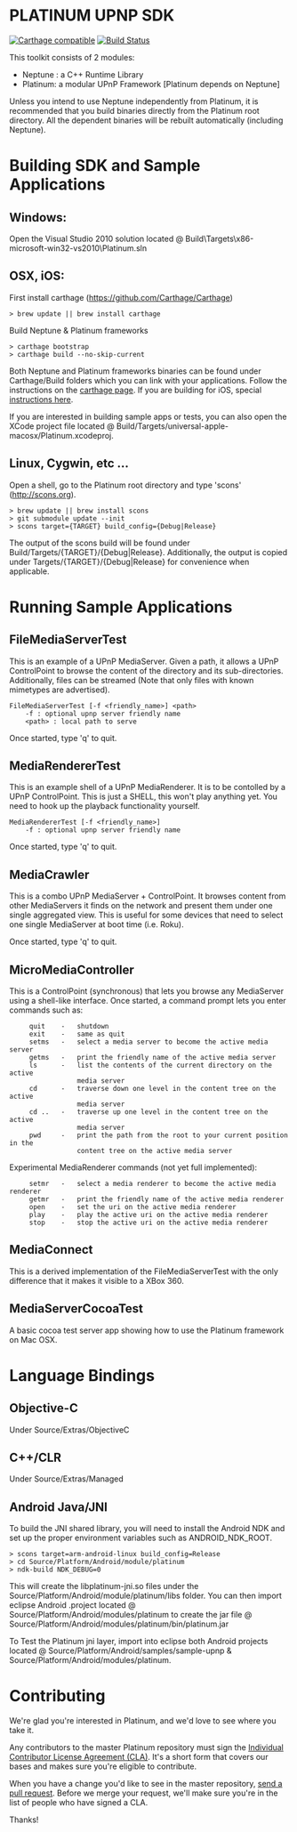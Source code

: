 # PLATINUM UPNP SDK

[![Carthage compatible](https://img.shields.io/badge/Carthage-compatible-4BC51D.svg?style=flat)](https://github.com/Carthage/Carthage) [![Build Status](https://travis-ci.org/plutinosoft/Platinum.svg)](https://travis-ci.org/plutinosoft/Platinum)

This toolkit consists of 2 modules:
* Neptune : a C++ Runtime Library
* Platinum: a modular UPnP Framework [Platinum depends on Neptune]

Unless you intend to use Neptune independently from Platinum, it is recommended that you build binaries directly from the Platinum root directory. All the dependent binaries will be rebuilt automatically (including Neptune).

# Building SDK and Sample Applications

## Windows:
Open the Visual Studio 2010 solution located @ Build\Targets\x86-microsoft-win32-vs2010\Platinum.sln

## OSX, iOS:
First install carthage (https://github.com/Carthage/Carthage)
```
> brew update || brew install carthage
```
Build Neptune & Platinum frameworks
```
> carthage bootstrap
> carthage build --no-skip-current
```

Both Neptune and Platinum frameworks binaries can be found under Carthage/Build folders which you can link with your applications.
Follow the instructions on the [carthage page](https://github.com/Carthage/Carthage).
If you are building for iOS, special [instructions here](https://github.com/Carthage/Carthage#if-youre-building-for-ios).

If you are interested in building sample apps or tests, you can also open the XCode project file located @ Build/Targets/universal-apple-macosx/Platinum.xcodeproj.

## Linux, Cygwin, etc ...
Open a shell, go to the Platinum root directory and type 'scons' (http://scons.org).
```
> brew update || brew install scons
> git submodule update --init
> scons target={TARGET} build_config={Debug|Release}
```
The output of the scons build will be found under Build/Targets/{TARGET}/{Debug|Release}.
Additionally, the output is copied under Targets/{TARGET}/{Debug|Release} for convenience when applicable.

# Running Sample Applications

## FileMediaServerTest
This is an example of a UPnP MediaServer. Given a path, it allows a UPnP ControlPoint to browse the content of the directory and its sub-directories. Additionally, files can be streamed (Note that only files with known mimetypes are advertised).

```
FileMediaServerTest [-f <friendly_name>] <path>
    -f : optional upnp server friendly name
    <path> : local path to serve
```

Once started, type 'q' to quit.

## MediaRendererTest
This is an example shell of a UPnP MediaRenderer. It is to be contolled by a UPnP ControlPoint. This is just a SHELL, this won't play anything yet. You need to hook up the playback functionality yourself.

```
MediaRendererTest [-f <friendly_name>]
    -f : optional upnp server friendly name
```

Once started, type 'q' to quit.

## MediaCrawler
This is a combo UPnP MediaServer + ControlPoint. It browses content from other MediaServers it finds on the network and present them under one single aggregated view. This is useful for some devices that need to select one single MediaServer at boot time (i.e. Roku).

Once started, type 'q' to quit.

## MicroMediaController
This is a ControlPoint (synchronous) that lets you browse any MediaServer using a shell-like interface. Once started, a command prompt lets you enter commands such as:
```
     quit    -   shutdown
     exit    -   same as quit
     setms   -   select a media server to become the active media server
     getms   -   print the friendly name of the active media server
     ls      -   list the contents of the current directory on the active
                 media server
     cd      -   traverse down one level in the content tree on the active
                 media server
     cd ..   -   traverse up one level in the content tree on the active
                 media server
     pwd     -   print the path from the root to your current position in the
                 content tree on the active media server
```

Experimental MediaRenderer commands (not yet full implemented):
```
     setmr   -   select a media renderer to become the active media renderer
     getmr   -   print the friendly name of the active media renderer
     open    -   set the uri on the active media renderer
     play    -   play the active uri on the active media renderer
     stop    -   stop the active uri on the active media renderer
```

## MediaConnect
This is a derived implementation of the FileMediaServerTest with the only difference that it makes it visible to a XBox 360.

## MediaServerCocoaTest
A basic cocoa test server app showing how to use the Platinum framework on Mac OSX.

# Language Bindings

## Objective-C
Under Source/Extras/ObjectiveC

## C++/CLR
Under Source/Extras/Managed

## Android Java/JNI
To build the JNI shared library, you will need to install the Android NDK and set up the proper environment variables such as ANDROID_NDK_ROOT.
```
> scons target=arm-android-linux build_config=Release
> cd Source/Platform/Android/module/platinum
> ndk-build NDK_DEBUG=0
```

This will create the libplatinum-jni.so files under the Source/Platform/Android/module/platinum/libs folder.
You can then import eclipse Android .project located @ Source/Platform/Android/modules/platinum to create the jar file @ Source/Platform/Android/modules/platinum/bin/platinum.jar

To Test the Platinum jni layer, import into eclipse both Android projects located @ Source/Platform/Android/samples/sample-upnp & Source/Platform/Android/modules/platinum.

# Contributing

We're glad you're interested in Platinum, and we'd love to see where you take it.

Any contributors to the master Platinum repository must sign the [Individual Contributor License Agreement (CLA)](https://docs.google.com/forms/d/1-SuyEu0LfYuhY3kKDDdfdYn5cmTU2lrQRSQSDHau4PI/viewform).
It's a short form that covers our bases and makes sure you're eligible to contribute.

When you have a change you'd like to see in the master repository, [send a pull request](https://github.com/plutinosoft/Platinum/pulls). Before we merge your request, we'll make sure you're in the list of people who have signed a CLA.

Thanks!
